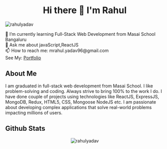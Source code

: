 <h1 align="center" >Hi there 👋 I'm Rahul </h1>
<p align="left"> <img src="https://komarev.com/ghpvc/?username=rahulyadav96" alt="rahulyadav" /> </p>
🌱 I’m currently learning Full-Stack Web Development from Masai School Bangaluru
<br />
💬 Ask me about javaScript,ReactJS
<br />
📫 How to reach me: mrahul.yadav96@gmail.com
<br />
See My: <a href="https://rahulyadav-portfolio.netlify.app/">Portfolio</a>
<h2>About Me </h2>
<p>I am graduated in full-stack web development from Masai School. I like problem-solving and coding. Always strive to bring 100% to the work I do. I have done couple of projects using technologies like ReactJS, ExpressJS, MongoDB, Redux, HTML5, CSS, Mongoose NodeJS etc. I am passionate about developing complex applications that solve real-world problems impacting millions of users.</p>

### 
<h2>Github Stats</h2>
<p align="center"> <img src="https://github-readme-stats.vercel.app/api?username=rahulyadav96&show_icons=true&theme=dark" alt="rahulyadav" /> 

<!--
**rahulyadav96/rahulyadav96** is a ✨ _special_ ✨ repository because its `README.md` (this file) appears on your GitHub profile.

Here are some ideas to get you started:

- 🔭 I’m currently working on ...
- 🌱 I’m currently learning ...
- 👯 I’m looking to collaborate on ...
- 🤔 I’m looking for help with ...
- 💬 Ask me about ...
- 📫 How to reach me: ...
- 😄 Pronouns: ...
- ⚡ Fun fact: ...
-->

